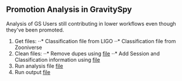 ## Promotion Analysis in GravitySpy
Analysis of GS Users still contributing in lower workflows even though they've been promoted. 
 
1. Get files: 
⋅⋅* Classification file from LIGO
⋅⋅* Classification file from Zooniverse
2. Clean files: 
⋅⋅* Remove dupes using [file](https://www.google.com)
⋅⋅* Add Session and Classification information using [file](https://www.google.com)
3. Run analysis file [file](https://www.google.com)
4. Run output [file](https://www.google.com)
